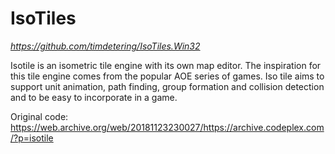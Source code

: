 # IsoTiles

_<https://github.com/timdetering/IsoTiles.Win32>_

Isotile is an isometric tile engine with its own map editor. The inspiration for this tile engine comes from the popular AOE series of games. Iso tile aims to support unit animation, path finding, group formation and collision detection and to be easy to incorporate in a game.

Original code: <https://web.archive.org/web/20181123230027/https://archive.codeplex.com/?p=isotile>